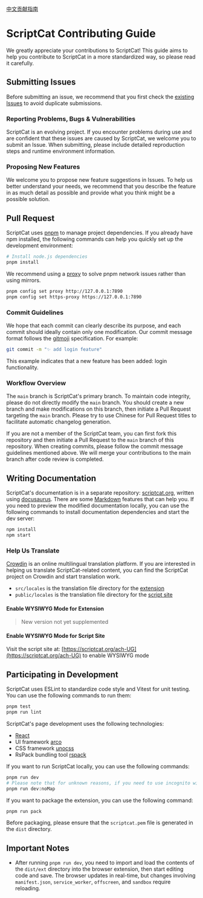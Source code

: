 [中文贡献指南](../CONTRIBUTING.md)

# ScriptCat Contributing Guide

We greatly appreciate your contributions to ScriptCat! This guide aims to help you contribute to ScriptCat in a more standardized way, so please read it carefully.

## Submitting Issues

Before submitting an issue, we recommend that you first check the [existing Issues](https://github.com/scriptscat/scriptcat/issues) to avoid duplicate submissions.

### Reporting Problems, Bugs & Vulnerabilities

ScriptCat is an evolving project. If you encounter problems during use and are confident that these issues are caused by ScriptCat, we welcome you to submit an Issue. When submitting, please include detailed reproduction steps and runtime environment information.

### Proposing New Features

We welcome you to propose new feature suggestions in Issues. To help us better understand your needs, we recommend that you describe the feature in as much detail as possible and provide what you think might be a possible solution.

## Pull Request

ScriptCat uses [pnpm](https://pnpm.io/) to manage project dependencies. If you already have npm installed, the following commands can help you quickly set up the development environment:

```bash
# Install node.js dependencies
pnpm install
```

We recommend using a [proxy](https://pnpm.io/npmrc#https-proxy) to solve pnpm network issues rather than using mirrors.

```bash
pnpm config set proxy http://127.0.0.1:7890
pnpm config set https-proxy https://127.0.0.1:7890
```

### Commit Guidelines

We hope that each commit can clearly describe its purpose, and each commit should ideally contain only one modification. Our commit message format follows the [gitmoji](https://gitmoji.dev/) specification. For example:

```bash
git commit -m "✨ add login feature"
```

This example indicates that a new feature has been added: login functionality.

### Workflow Overview

The `main` branch is ScriptCat's primary branch. To maintain code integrity, please do not directly modify the `main` branch. You should create a new branch and make modifications on this branch, then initiate a Pull Request targeting the `main` branch. Please try to use Chinese for Pull Request titles to facilitate automatic changelog generation.

If you are not a member of the ScriptCat team, you can first fork this repository and then initiate a Pull Request to the `main` branch of this repository. When creating commits, please follow the commit message guidelines mentioned above. We will merge your contributions to the main branch after code review is completed.

## Writing Documentation

ScriptCat's documentation is in a separate repository: [scriptcat.org](https://docs.scriptcat.org), written using [docusaurus](https://docusaurus.io/). There are some [Markdown](https://docusaurus.io/zh-CN/docs/markdown-features) features that can help you. If you need to preview the modified documentation locally, you can use the following commands to install documentation dependencies and start the dev server:

```bash
npm install
npm start
```

### Help Us Translate

[Crowdin](https://crowdin.com/project/scriptcat) is an online multilingual translation platform. If you are interested in helping us translate ScriptCat-related content, you can find the ScriptCat project on Crowdin and start translation work.

- `src/locales` is the translation file directory for the [extension](https://github.com/scriptscat/scriptcat)
- `public/locales` is the translation file directory for the [script site](https://github.com/scriptscat/scriptlist-frontend)

#### Enable WYSIWYG Mode for Extension

> New version not yet supplemented

#### Enable WYSIWYG Mode for Script Site

Visit the script site at: [https://scriptcat.org/ach-UG](https://scriptcat.org/ach-UG) to enable WYSIWYG mode

## Participating in Development

ScriptCat uses ESLint to standardize code style and Vitest for unit testing. You can use the following commands to run them:

```bash
pnpm test
pnpm run lint
```

ScriptCat's page development uses the following technologies:

- [React](https://reactjs.org/)
- UI framework [arco](https://arco.design)
- CSS framework [unocss](https://unocss.dev/interactive/)
- RsPack bundling tool [rspack](https://rspack.dev/)

If you want to run ScriptCat locally, you can use the following commands:

```bash
pnpm run dev
# Please note that for unknown reasons, if you need to use incognito windows, you need to use the following command for development
pnpm run dev:noMap
```

If you want to package the extension, you can use the following command:

```bash
pnpm run pack
```

Before packaging, please ensure that the `scriptcat.pem` file is generated in the `dist` directory.

## Important Notes

- After running `pnpm run dev`, you need to import and load the contents of the `dist/ext` directory into the browser extension, then start editing code and save. The browser updates in real-time, but changes involving `manifest.json`, `service_worker`, `offscreen`, and `sandbox` require reloading.
